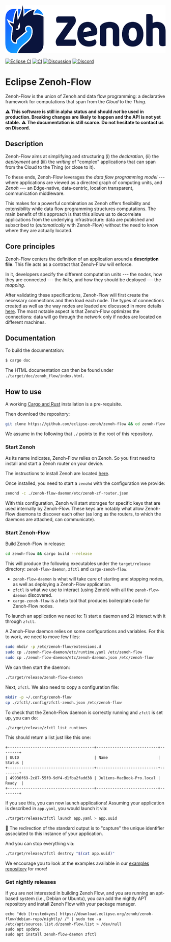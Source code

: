 <img src="https://raw.githubusercontent.com/eclipse-zenoh/zenoh/master/zenoh-dragon.png" height="150">


[![Eclipse CI](https://ci.eclipse.org/zenoh/buildStatus/icon?job=zenoh-flow-nightly&subject=Eclipse%20CI)](https://ci.eclipse.org/zenoh/view/Zenoh%20Flow/job/zenoh-flow-nightly/)
[![CI](https://github.com/eclipse-zenoh/zenoh-flow/actions/workflows/ci.yml/badge.svg)](https://github.com/eclipse-zenoh/zenoh-flow/actions/workflows/ci.yml)
[![Discussion](https://img.shields.io/badge/discussion-on%20github-blue)](https://github.com/eclipse-zenoh/roadmap/discussions)
[![Discord](https://img.shields.io/badge/chat-on%20discord-blue)](https://discord.gg/vSDSpqnbkm)


# Eclipse Zenoh-Flow

Zenoh-Flow is the union of Zenoh and data flow programming: a declarative framework for computations that span from the _Cloud_ to the _Thing_.

:warning: **This software is still in alpha status and should _not_ be used in production. Breaking changes are likely to happen and the API is not yet stable.**
:warning: **The documentation is still scarce. Do not hesitate to contact us on Discord.**

## Description

Zenoh-Flow aims at simplifying and structuring (i) the _declaration_, (ii) the _deployment_ and (iii) the _writing_ of "complex" applications that can span from the Cloud to the Thing (or close to it).

To these ends, Zenoh-Flow leverages the _data flow programming model_ --- where applications are viewed as a directed graph of computing units, and _Zenoh_ --- an Edge-native, data-centric, location transparent, communication middleware.

This makes for a powerful combination as Zenoh offers flexibility and extensibility while data flow programming structures computations. The main benefit of this approach is that this allows us to decorrelate applications from the underlying infrastructure: data are published and subscribed to (_automatically_ with Zenoh-Flow) without the need to know where they are actually located.


## Core principles

Zenoh-Flow centers the definition of an application around a **description file**. This file acts as a contract that Zenoh-Flow will enforce.

In it, developers specify the different computation units --- the _nodes_, how they are connected --- the _links_, and how they should be deployed --- the _mapping_.

After validating these specifications, Zenoh-Flow will first create the necessary connections and then load each node. The types of connections created as well as the way nodes are loaded are discussed in more details [here](). The most notable aspect is that Zenoh-Flow optimizes the connections: data will go through the network only if nodes are located on different machines.


## Documentation

To build the documentation:

```bash
$ cargo doc
```

The HTML documentation can then be found under `./target/doc/zenoh_flow/index.html`.


## How to use

A working [Cargo and Rust](https://doc.rust-lang.org/cargo/getting-started/installation.html) installation is a pre-requisite.

Then download the repository:

```bash
git clone https://github.com/eclipse-zenoh/zenoh-flow && cd zenoh-flow
```

We assume in the following that `./` points to the root of this repository.


### Start Zenoh

As its name indicates, Zenoh-Flow relies on Zenoh. So you first need to install and start a Zenoh router on your device.

The instructions to install Zenoh are located [here](https://zenoh.io/docs/getting-started/installation/).

Once installed, you need to start a `zenohd` with the configuration we provide:

```bash
zenohd -c ./zenoh-flow-daemon/etc/zenoh-zf-router.json
```

With this configuration, Zenoh will start storages for specific keys that are used internally by Zenoh-Flow. These keys are notably what allow Zenoh-Flow daemons to discover each other (as long as the routers, to which the daemons are attached, can communicate).


### Start Zenoh-Flow

Build Zenoh-Flow in release:

```bash
cd zenoh-flow && cargo build --release
```

This will produce the following executables under the `target/release` directory: `zenoh-flow-daemon`, `zfctl` and `cargo-zenoh-flow`.

- `zenoh-flow-daemon` is what will take care of starting and stopping nodes, as well as deploying a Zenoh-Flow application.
- `zfctl` is what we use to interact (using Zenoh) with all the `zenoh-flow-daemon` discovered.
- `cargo-zenoh-flow` is a help tool that produces boilerplate code for Zenoh-Flow nodes.

To launch an application we need to: 1) start a daemon and 2) interact with it through `zfctl`.

A Zenoh-Flow daemon relies on some configurations and variables. For this to work, we need to move few files:

```bash
sudo mkdir -p /etc/zenoh-flow/extensions.d
sudo cp ./zenoh-flow-daemon/etc/runtime.yaml /etc/zenoh-flow
sudo cp ./zenoh-flow-daemon/etc/zenoh-daemon.json /etc/zenoh-flow
```

We can then start the daemon:

```bash
./target/release/zenoh-flow-daemon
```

Next, `zfctl`. We also need to copy a configuration file:

```bash
mkdir -p ~/.config/zenoh-flow
cp ./zfctl/.config/zfctl-zenoh.json /etc/zenoh-flow
```

To check that the Zenoh-Flow daemon is correctly running and `zfctl` is set up, you can do:

```bash
./target/release/zfctl list runtimes
```

This should return a list just like this one:

```
+--------------------------------------+---------------------------+--------+
| UUID                                 | Name                      | Status |
+--------------------------------------+---------------------------+--------+
| 49936f69-2c87-55f0-9df4-d1fba2fadd38 | Juliens-MacBook-Pro.local | Ready  |
+--------------------------------------+---------------------------+--------+
```

If you see this, you can now launch applications!
Assuming your application is described in `app.yaml`, you would launch it via:

```bash
./target/release/zfctl launch app.yaml > app.uuid
```

:book: The redirection of the standard output is to "capture" the unique identifier associated to this instance of your application.

And you can stop everything via:

```bash
./target/release/zfctl destroy "$(cat app.uuid)"
```

We encourage you to look at the examples available in our [examples repository](https://github.com/ZettaScaleLabs/zenoh-flow-examples) for more!


### Get nightly releases

If you are not interested in building Zenoh Flow, and you are running an apt-based system (i.e., Debian or Ubuntu),
you can add the nightly APT repository and install Zenoh Flow with your package manager.

```
echo "deb [trusted=yes] https://download.eclipse.org/zenoh/zenoh-flow/debian-repo/nightly/ /" | sudo tee -a /etc/apt/sources.list.d/zenoh-flow.list > /dev/null
sudo apt update
sudo apt install zenoh-flow-daemon zfctl
```